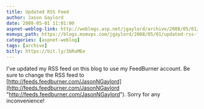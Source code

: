 ```yaml
---
title: Updated RSS Feed
author: Jason Gaylord
date: 2008-05-01 11:01:00
aspnet-weblog-link: http://weblogs.asp.net/jgaylord/archive/2008/05/01/updated-rss-feed.aspx
msmvps_path: https://blogs.msmvps.com/jgaylord/2008/05/01/updated-rss-feed/
categories: [aspnet-weblog]
tags: [archive]
bitly: https://bit.ly/3bRuMEe
---
```


I've updated my RSS feed on this blog to use my FeedBurner account. Be sure to change the RSS feed to [http://feeds.feedburner.com/JasonNGaylord](http://feeds.feedburner.com/JasonNGaylord "http://feeds.feedburner.com/JasonNGaylord"). Sorry for any inconvenience!